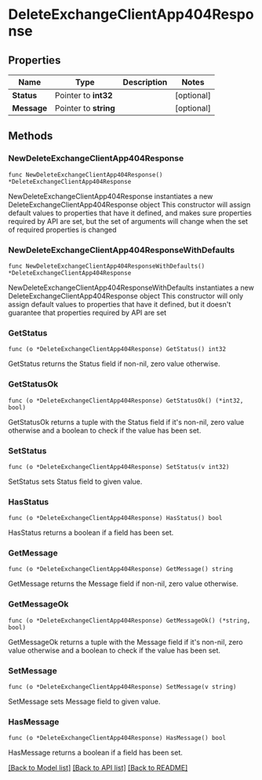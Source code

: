 # DeleteExchangeClientApp404Response

## Properties

Name | Type | Description | Notes
------------ | ------------- | ------------- | -------------
**Status** | Pointer to **int32** |  | [optional] 
**Message** | Pointer to **string** |  | [optional] 

## Methods

### NewDeleteExchangeClientApp404Response

`func NewDeleteExchangeClientApp404Response() *DeleteExchangeClientApp404Response`

NewDeleteExchangeClientApp404Response instantiates a new DeleteExchangeClientApp404Response object
This constructor will assign default values to properties that have it defined,
and makes sure properties required by API are set, but the set of arguments
will change when the set of required properties is changed

### NewDeleteExchangeClientApp404ResponseWithDefaults

`func NewDeleteExchangeClientApp404ResponseWithDefaults() *DeleteExchangeClientApp404Response`

NewDeleteExchangeClientApp404ResponseWithDefaults instantiates a new DeleteExchangeClientApp404Response object
This constructor will only assign default values to properties that have it defined,
but it doesn't guarantee that properties required by API are set

### GetStatus

`func (o *DeleteExchangeClientApp404Response) GetStatus() int32`

GetStatus returns the Status field if non-nil, zero value otherwise.

### GetStatusOk

`func (o *DeleteExchangeClientApp404Response) GetStatusOk() (*int32, bool)`

GetStatusOk returns a tuple with the Status field if it's non-nil, zero value otherwise
and a boolean to check if the value has been set.

### SetStatus

`func (o *DeleteExchangeClientApp404Response) SetStatus(v int32)`

SetStatus sets Status field to given value.

### HasStatus

`func (o *DeleteExchangeClientApp404Response) HasStatus() bool`

HasStatus returns a boolean if a field has been set.

### GetMessage

`func (o *DeleteExchangeClientApp404Response) GetMessage() string`

GetMessage returns the Message field if non-nil, zero value otherwise.

### GetMessageOk

`func (o *DeleteExchangeClientApp404Response) GetMessageOk() (*string, bool)`

GetMessageOk returns a tuple with the Message field if it's non-nil, zero value otherwise
and a boolean to check if the value has been set.

### SetMessage

`func (o *DeleteExchangeClientApp404Response) SetMessage(v string)`

SetMessage sets Message field to given value.

### HasMessage

`func (o *DeleteExchangeClientApp404Response) HasMessage() bool`

HasMessage returns a boolean if a field has been set.


[[Back to Model list]](../README.md#documentation-for-models) [[Back to API list]](../README.md#documentation-for-api-endpoints) [[Back to README]](../README.md)


